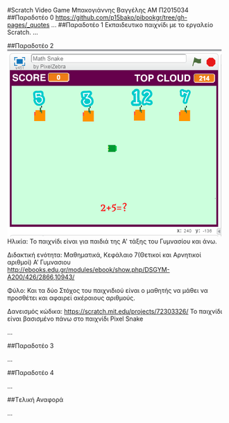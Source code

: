 #Scratch Video Game
Μπακογιάννης Βαγγέλης
ΑΜ Π2015034
##Παραδοτέο 0
https://github.com/p15bako/pibookgr/tree/gh-pages/_quotes
...
##Παραδοτέο 1
Εκπαιδευτικο παιχνίδι με το εργαλείο Scratch.
...

##Παραδοτέο 2
![Screenshot_1](Screenshot_1.png)
Ηλικία: Το παιχνίδι είναι για παιδιά της Α' τάξης του Γυμνασίου και άνω. 

Διδακτική ενότητα: Μαθηματικά, Κεφάλαιο 7(Θετικοί και Αρνητικοί αριθμοί) Α’ Γυμνασιου
http://ebooks.edu.gr/modules/ebook/show.php/DSGYM-A200/426/2866,10943/

Φύλο: Και τα δύο
Στόχος του παιχνιδιού είναι ο μαθητής να μάθει να προσθέτει και αφαιρεί ακέραιους αριθμούς.

Δανεισμός κώδικα: https://scratch.mit.edu/projects/72303326/
Το παιχνίδι είναι βασισμένο πάνω στο παιχνίδι Pixel Snake

…

##Παραδοτέο 3

...

##Παραδοτέο 4

...

##Tελική Αναφορά

...
